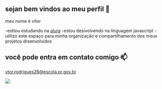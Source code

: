 ## sejan bem vindos ao meu perfil 💙

meu nome é vitor

-esttou estudando na [alura](https://www.alura.com.br)
-estou desivolvendo na linguagem javascript
-utilizo este espaço para minha organização e compartilhamento dos meus projetos drsenvolvidos

 ## você pode entra em contato comigo 📫
 
 vtor.rodrigues26@escola.pr.gov.br
 
 
 
![](https://media.tenor.com/l9m2LEUSEAMAAAAC/goku.gif)

